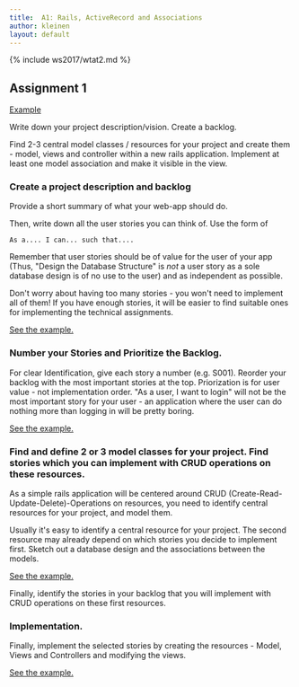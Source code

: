 ```yaml
---
title:  A1: Rails, ActiveRecord and Associations
author: kleinen
layout: default
---
```

{% include ws2017/wtat2.md %}

## Assignment 1

[Example](../a1-activerecord-example)

Write down your project description/vision. Create a backlog.

Find 2-3 central model classes / resources for your
project and create them - model, views and controller within a new rails application.
Implement at least one model association and make it visible in the view.


### Create a project description and backlog

Provide a short summary of what your web-app should do.

Then, write down all the user stories you can think of. Use the form of

    As a.... I can... such that....

Remember that user stories should be of value for the user of your app (Thus,
"Design the Database Structure" is *not* a user story as a sole database design is
of no use to the user) and as independent as possible.

Don't worry about having too many stories - you won't need to implement all of them!
If you have enough stories, it will be easier to find suitable ones for implementing the technical assignments.

[See the example.](../a1-activerecord-example/index.html#create-a-project-description-and-backlog)

### Number your Stories and Prioritize the Backlog.

For clear Identification, give each story a number (e.g. S001). Reorder your backlog with the most important stories at the top. Priorization is for user value - not implementation order. "As a user, I want to login" will not be the most important story for your user - an application where the user can do nothing more than logging in will be pretty boring.

[See the example.](../a1-activerecord-example/index.html#number-your-stories-and-prioritize-the-backlog)

### Find and define 2 or 3 model classes for your project. Find stories which you can implement with CRUD operations on these resources.

As a simple rails application will be centered around CRUD (Create-Read-Update-Delete)-Operations on resources, you need to identify central resources for your project, and model them.

Usually it's easy to identify a central resource for your project. The second resource may already depend on which stories you decide to implement first.
Sketch out a database design and the associations between the models.

[See the example.](../a1-activerecord-example/index.html#find-and-define-2-or-3-model-classes-for-your-project-identify-stories-which-you-can-implement-with-crud-operations-on-these-resources)

Finally, identify the stories in your backlog that you will implement with CRUD operations on these first resources.

### Implementation.

Finally, implement the selected stories by creating the resources - Model, Views and Controllers
and modifying the views.

[See the example.](../a1-activerecord-example/index.html#implementation)
